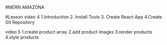 #MERN AMAZONA

#Lesson
video 4
1.Introduction 
2. Install Tools 
3. Create React-App
4.Create Git Repository

video 5
1.create product array
2.add product images
3.render products
4.style products